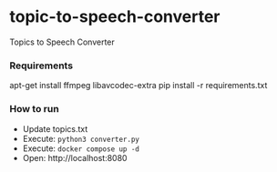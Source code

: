 # topic-to-speech-converter
Topics to Speech Converter

### Requirements
apt-get install ffmpeg libavcodec-extra
pip install -r requirements.txt

### How to run
- Update topics.txt
- Execute: `python3 converter.py`
- Execute: `docker compose up -d`
- Open: http://localhost:8080
